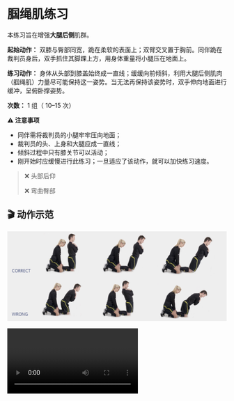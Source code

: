 # 腘绳肌练习

本练习旨在增强**大腿后侧**肌群。

**起始动作：** 双膝与臀部同宽，跪在柔软的表面上；双臂交叉置于胸前。同伴跪在裁判员身后，双手抓住其脚踝上方，用身体重量将小腿压在地面上。

**练习动作：** 身体从头部到膝盖始终成一直线；缓缓向前倾斜，利用大腿后侧肌肉（腘绳肌）力量尽可能保持这一姿势。当无法再保持该姿势时，双手伸向地面进行缓冲，呈俯卧撑姿势。

**次数：** 1 组（ 10–15 次）

**⚠️ 注意事项**

- 同伴需将裁判员的小腿牢牢压向地面；
- 裁判员的头、上身和大腿应成一直线；
- 倾斜过程中只有膝关节可以活动；
- 刚开始时应缓慢进行此练习；一旦适应了该动作，就可以加快练习速度。

>❌ 头部后仰
>
>❌ 弯曲臀部

## 🎬 动作示范

![hamstrings](../../figures/part2/level_2/hamstringsp.png)

<div class="center-video">
    <video controls>
        <source src="../../videos/part2/level2/hamstrings.mp4" type="video/mp4">
    </video>
</div>
